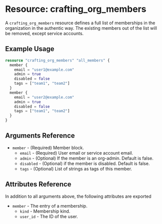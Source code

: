# Resource: crafting_org_members

A `crafting_org_members` resource defines a full list of memberships in the organization in the authentic way.
The existing members out of the list will be removed, except service accounts.

## Example Usage

```terraform
resource "crafting_org_members" "all_members" {
  member {
    email = "user1@example.com"
    admin = true
    disabled = false
    tags = ["team1", "team2"]
  }
  member {
    email = "user2@example.com"
    admin = true
    disabled = false
    tags = ["team1", "team2"]
  }
}
```

## Arguments Reference
* `member` - (Required) Member block.
    * `email` - (Required) User email or service account email.
    * `admin` - (Optional) If the member is an org-admin. Default is false.
    * `disabled` - (Optional) if the member is disabled. Default is false.
    * `tags` - (Optional) List of strings as tags of this member.

## Attributes Reference

In addition to all arguments above, the following attributes are exported

* `member` - The entry of a membership.
    * `kind` - Membership kind.
    * `user_id` - The ID of the user.
